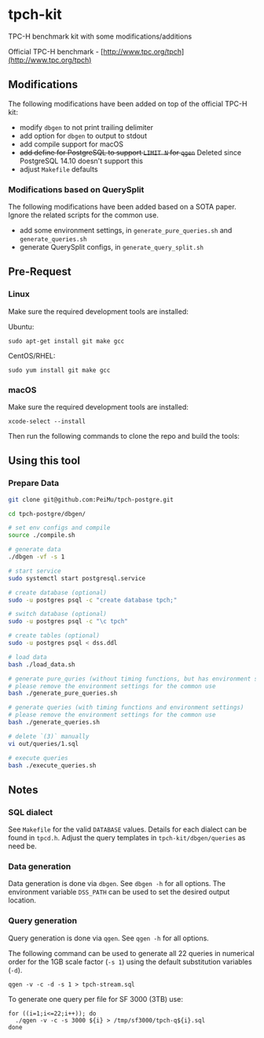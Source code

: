 tpch-kit
========

TPC-H benchmark kit with some modifications/additions

Official TPC-H benchmark - [http://www.tpc.org/tpch](http://www.tpc.org/tpch)

## Modifications

The following modifications have been added on top of the official TPC-H kit:

* modify `dbgen` to not print trailing delimiter
* add option for `dbgen` to output to stdout
* add compile support for macOS
* ~~add define for PostgreSQL to support `LIMIT N` for `qgen`~~ Deleted since PostgreSQL 14.10 doesn't support this
* adjust `Makefile` defaults


### Modifications based on QuerySplit

The following modifications have been added based on a SOTA paper. Ignore the related scripts for the common use.

* add some environment settings, in `generate_pure_queries.sh` and `generate_queries.sh`
* generate QuerySplit configs, in `generate_query_split.sh`

## Pre-Request

### Linux

Make sure the required development tools are installed:

Ubuntu:
```
sudo apt-get install git make gcc
```

CentOS/RHEL:
```
sudo yum install git make gcc
```

### macOS

Make sure the required development tools are installed:

```
xcode-select --install
```

Then run the following commands to clone the repo and build the tools:

## Using this tool
### Prepare Data
```bash
git clone git@github.com:PeiMu/tpch-postgre.git

cd tpch-postgre/dbgen/

# set env configs and compile
source ./compile.sh

# generate data
./dbgen -vf -s 1 

# start service
sudo systemctl start postgresql.service

# create database (optional)
sudo -u postgres psql -c "create database tpch;"

# switch database (optional)
sudo -u postgres psql -c "\c tpch"

# create tables (optional)
sudo -u postgres psql < dss.ddl

# load data
bash ./load_data.sh

# generate pure_quries (without timing functions, but has environment settings)
# please remove the environment settings for the common use
bash ./generate_pure_queries.sh

# generate queries (with timing functions and environment settings)
# please remove the environment settings for the common use
bash ./generate_queries.sh

# delete `(3)` manually
vi out/queries/1.sql

# execute queries
bash ./execute_queries.sh
```



## Notes

### SQL dialect

See `Makefile` for the valid `DATABASE` values.  Details for each dialect can be found in `tpcd.h`.  Adjust the query templates in `tpch-kit/dbgen/queries` as need be.

### Data generation

Data generation is done via `dbgen`.  See `dbgen -h` for all options.  The environment variable `DSS_PATH` can be used to set the desired output location.

### Query generation

Query generation is done via `qgen`.  See `qgen -h` for all options.

The following command can be used to generate all 22 queries in numerical order for the 1GB scale factor (`-s 1`) using the default substitution variables (`-d`).

```
qgen -v -c -d -s 1 > tpch-stream.sql
```

To generate one query per file for SF 3000 (3TB) use:

```
for ((i=1;i<=22;i++)); do
  ./qgen -v -c -s 3000 ${i} > /tmp/sf3000/tpch-q${i}.sql
done
```
